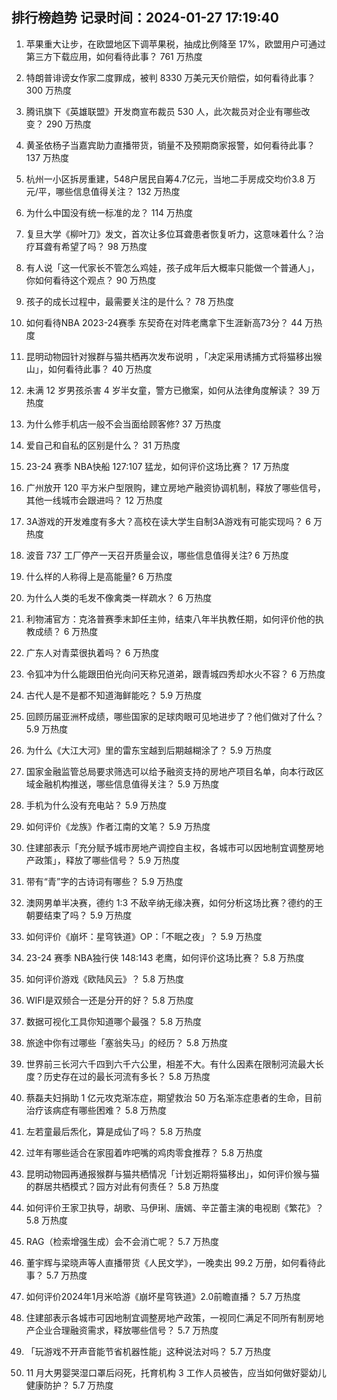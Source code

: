 
## 排行榜趋势 记录时间：2024-01-27 17:19:40
  
  1. 苹果重大让步，在欧盟地区下调苹果税，抽成比例降至 17%，欧盟用户可通过第三方下载应用，如何看待此事？ 761 万热度
    
  2. 特朗普诽谤女作家二度罪成，被判 8330 万美元天价赔偿，如何看待此事？ 300 万热度
    
  3. 腾讯旗下《英雄联盟》开发商宣布裁员 530 人，此次裁员对企业有哪些改变？ 290 万热度
    
  4. 黄圣依杨子当嘉宾助力直播带货，销量不及预期商家报警，如何看待此事？ 137 万热度
    
  5. 杭州一小区拆房重建，548户居民自筹4.7亿元，当地二手房成交均价3.8 万元/平，哪些信息值得关注？ 132 万热度
    
  6. 为什么中国没有统一标准的龙？ 114 万热度
    
  7. 复旦大学《柳叶刀》发文，首次让多位耳聋患者恢复听力，这意味着什么？治疗耳聋有希望了吗？ 98 万热度
    
  8. 有人说「这一代家长不管怎么鸡娃，孩子成年后大概率只能做一个普通人」，你如何看待这个观点？ 90 万热度
    
  9. 孩子的成长过程中，最需要关注的是什么？ 78 万热度
    
  10. 如何看待NBA 2023-24赛季 东契奇在对阵老鹰拿下生涯新高73分？ 44 万热度
    
  11. 昆明动物园针对猴群与猫共栖再次发布说明 ，「决定采用诱捕方式将猫移出猴山」，如何看待此事？ 40 万热度
    
  12. 未满 12 岁男孩杀害 4 岁半女童，警方已撤案，如何从法律角度解读？ 39 万热度
    
  13. 为什么修手机店一般不会当面给顾客修? 37 万热度
    
  14. 爱自己和自私的区别是什么？ 31 万热度
    
  15. 23-24 赛季 NBA快船 127:107 猛龙，如何评价这场比赛？ 17 万热度
    
  16. 广州放开 120 平方米户型限购，建立房地产融资协调机制，释放了哪些信号，其他一线城市会跟进吗？ 12 万热度
    
  17. 3A游戏的开发难度有多大？高校在读大学生自制3A游戏有可能实现吗？ 6 万热度
    
  18. 波音 737 工厂停产一天召开质量会议，哪些信息值得关注? 6 万热度
    
  19. 什么样的人称得上是高能量? 6 万热度
    
  20. 为什么人类的毛发不像禽类一样疏水？ 6 万热度
    
  21. 利物浦官方：克洛普赛季末卸任主帅，结束八年半执教任期，如何评价他的执教成绩？ 6 万热度
    
  22. 广东人对青菜很执着吗？ 6 万热度
    
  23. 令狐冲为什么能跟田伯光向问天称兄道弟，跟青城四秀却水火不容？ 6 万热度
    
  24. 古代人是不是都不知道海鲜能吃？ 5.9 万热度
    
  25. 回顾历届亚洲杯成绩，哪些国家的足球肉眼可见地进步了？他们做对了什么？ 5.9 万热度
    
  26. 为什么《大江大河》里的雷东宝越到后期越糊涂了？ 5.9 万热度
    
  27. 国家金融监管总局要求筛选可以给予融资支持的房地产项目名单，向本行政区域金融机构推送，哪些信息值得关注？ 5.9 万热度
    
  28. 手机为什么没有充电站？ 5.9 万热度
    
  29. 如何评价《龙族》作者江南的文笔？ 5.9 万热度
    
  30. 住建部表示「充分赋予城市房地产调控自主权，各城市可以因地制宜调整房地产政策」，释放了哪些信号？ 5.9 万热度
    
  31. 带有“青”字的古诗词有哪些？ 5.9 万热度
    
  32. 澳网男单半决赛，德约 1:3 不敌辛纳无缘决赛，如何分析这场比赛？德约的王朝要结束了吗？ 5.9 万热度
    
  33. 如何评价《崩坏：星穹铁道》OP：「不眠之夜」？ 5.9 万热度
    
  34. 23-24 赛季 NBA独行侠 148:143 老鹰，如何评价这场比赛？ 5.8 万热度
    
  35. 如何评价游戏《欧陆风云》？ 5.8 万热度
    
  36. WIFI是双频合一还是分开的好？ 5.8 万热度
    
  37. 数据可视化工具你知道哪个最强？ 5.8 万热度
    
  38. 旅途中你有过哪些「塞翁失马」的经历？ 5.8 万热度
    
  39. 世界前三长河六千四到六千六公里，相差不大。有什么因素在限制河流最大长度？历史存在过的最长河流有多长？ 5.8 万热度
    
  40. 蔡磊夫妇捐助 1 亿元攻克渐冻症，期望救治 50 万名渐冻症患者的生命，目前治疗该病症有哪些困难？ 5.8 万热度
    
  41. 左若童最后炁化，算是成仙了吗？ 5.8 万热度
    
  42. 过年有哪些适合在家囤着咋吧嘴的鸡肉零食推荐？ 5.8 万热度
    
  43. 昆明动物园再通报猴群与猫共栖情况「计划近期将猫移出」，如何评价猴与猫的群居共栖模式？园方对此有何责任？ 5.8 万热度
    
  44. 如何评价王家卫执导，胡歌、马伊琍、唐嫣、辛芷蕾主演的电视剧《繁花》？ 5.8 万热度
    
  45. RAG（检索增强生成）会不会消亡呢？ 5.7 万热度
    
  46. 董宇辉与梁晓声等人直播带货《人民文学》，一晚卖出 99.2 万册，如何看待此事？ 5.7 万热度
    
  47. 如何评价2024年1月米哈游《崩坏星穹铁道》2.0前瞻直播？ 5.7 万热度
    
  48. 住建部表示各城市可因地制宜调整房地产政策，一视同仁满足不同所有制房地产企业合理融资需求，释放哪些信号？ 5.7 万热度
    
  49. 「玩游戏不开声音能节省机器性能」这种说法对吗？ 5.7 万热度
    
  50. 11 月大男婴哭湿口罩后闷死，托育机构 3 工作人员被告，应当如何做好婴幼儿健康防护？ 5.7 万热度
    